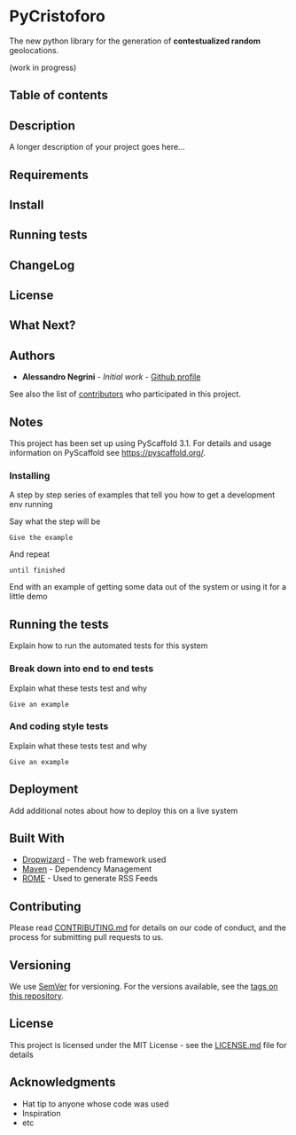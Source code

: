# PyCristoforo

The new python library for the generation of **contestualized random** geolocations. 

(work in progress)

Table of contents
-----------------

Description
-----------

A longer description of your project goes here...

Requirements
------------

Install
-------

Running tests
-------------

ChangeLog
---------

License
-------

What Next?
------------

Authors
-------
* **Alessandro Negrini** - *Initial work* - [Github profile](https://github.com/AleNegrini)

See also the list of [contributors](https://github.com/AleNegrini/PyCristoforo/blob/develop/AUTHORS.rst) who participated in this project.

Notes
-----
This project has been set up using PyScaffold 3.1. For details and usage
information on PyScaffold see https://pyscaffold.org/.






### Installing

A step by step series of examples that tell you how to get a development env running

Say what the step will be

```
Give the example
```

And repeat

```
until finished
```

End with an example of getting some data out of the system or using it for a little demo

## Running the tests

Explain how to run the automated tests for this system

### Break down into end to end tests

Explain what these tests test and why

```
Give an example
```

### And coding style tests

Explain what these tests test and why

```
Give an example
```

## Deployment

Add additional notes about how to deploy this on a live system

## Built With

* [Dropwizard](http://www.dropwizard.io/1.0.2/docs/) - The web framework used
* [Maven](https://maven.apache.org/) - Dependency Management
* [ROME](https://rometools.github.io/rome/) - Used to generate RSS Feeds

## Contributing

Please read [CONTRIBUTING.md](https://gist.github.com/PurpleBooth/b24679402957c63ec426) for details on our code of conduct, and the process for submitting pull requests to us.

## Versioning

We use [SemVer](http://semver.org/) for versioning. For the versions available, see the [tags on this repository](https://github.com/your/project/tags). 

## License

This project is licensed under the MIT License - see the [LICENSE.md](LICENSE.md) file for details

## Acknowledgments

* Hat tip to anyone whose code was used
* Inspiration
* etc
